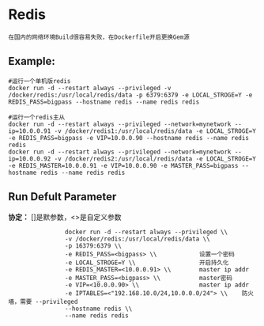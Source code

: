 Redis
===

    在国内的网络环境Build很容易失败，在Dockerfile开启更换Gem源

## Example:

    #运行一个单机版redis
    docker run -d --restart always --privileged -v /docker/redis:/usr/local/redis/data -p 6379:6379 -e LOCAL_STROGE=Y -e REDIS_PASS=bigpass --hostname redis --name redis redis

    #运行一个redis主从
    docker run -d --restart always --privileged --network=mynetwork --ip=10.0.0.91 -v /docker/redis1:/usr/local/redis/data -e LOCAL_STROGE=Y -e REDIS_PASS=bigpass -e VIP=10.0.0.90 --hostname redis --name redis redis
    docker run -d --restart always --privileged --network=mynetwork --ip=10.0.0.92 -v /docker/redis2:/usr/local/redis/data -e LOCAL_STROGE=Y -e REDIS_MASTER=10.0.0.91 -e VIP=10.0.0.90 -e MASTER_PASS=bigpass --hostname redis --name redis redis

## Run Defult Parameter
**协定：** []是默参数，<>是自定义参数

					docker run -d --restart always --privileged \\
					-v /docker/redis:/usr/local/redis/data \\
					-p 16379:6379 \\
					-e REDIS_PASS=<bigpass> \\            设置一个密码
					-e LOCAL_STROGE=Y \\                  开启持久化
					-e REDIS_MASTER=<10.0.0.91> \\        master ip addr
					-e MASTER_PASS=<bigpass> \\           master密码
					-e VIP=<10.0.0.90> \\                 master ip addr
					-e IPTABLES=<"192.168.10.0/24,10.0.0.0/24"> \\    防火墙，需要 --privileged
					--hostname redis \\
					--name redis redis

